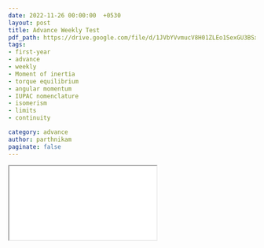 ```yaml
---
date: 2022-11-26 00:00:00  +0530
layout: post
title: Advance Weekly Test
pdf_path: https://drive.google.com/file/d/1JVbYVvmucV8H01ZLEo1SexGU3BSxzq22/preview?usp=sharing
tags: 
- first-year
- advance
- weekly
- Moment of inertia
- torque equilibrium
- angular momentum
- IUPAC nomenclature
- isomerism
- limits
- continuity

category: advance
author: parthnikam
paginate: false
---
```


<iframe class="embed-pdf" src="{{ page.pdf_path }}#toolbar=0" seamless="seamless" scrolling="no" style="overflow:hidden"></iframe>
